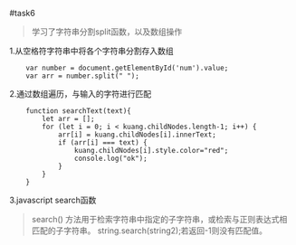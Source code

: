 #task6
>学习了字符串分割split函数，以及数组操作

1.从空格符字符串中将各个字符串分割存入数组
```
	var number = document.getElementById('num').value;
	var arr = number.split(" ");
```

2.通过数组遍历，与输入的字符进行匹配
```
	function searchText(text){
		let arr = [];
		for (let i = 0; i < kuang.childNodes.length-1; i++) {
			arr[i] = kuang.childNodes[i].innerText;
			if (arr[i] === text) {
				kuang.childNodes[i].style.color="red";
				console.log("ok");
			}
		}
	}
```

3.javascript search函数
>search() 方法用于检索字符串中指定的子字符串，或检索与正则表达式相匹配的子字符串。
string.search(string2);若返回-1则没有匹配值。